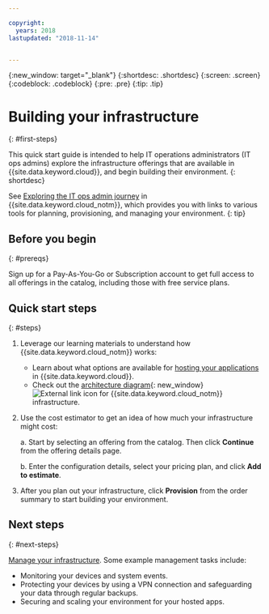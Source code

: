 ```yaml
---

copyright:
  years: 2018
lastupdated: "2018-11-14"


---
```

{:new_window: target="_blank"}
{:shortdesc: .shortdesc}
{:screen: .screen}
{:codeblock: .codeblock}
{:pre: .pre}
{:tip: .tip}

# Building your infrastructure
{: #first-steps}

This quick start guide is intended to help IT operations administrators (IT ops admins) explore the infrastructure offerings that are available in {{site.data.keyword.cloud}}, and begin building their environment.
{: shortdesc}

See [Exploring the IT ops admin journey](/docs/overview/it-ops-journey.html) in {{site.data.keyword.cloud_notm}}, which provides you with links to various tools for planning, provisioning, and managing your environment.
{: tip}

## Before you begin
{: #prereqs}

Sign up for a Pay-As-You-Go or Subscription account to get full access to all offerings in the catalog, including those with free service plans. 

## Quick start steps
{: #steps}

1. Leverage our learning materials to understand how {{site.data.keyword.cloud_notm}} works:
    * Learn about what options are available for [hosting your applications](/docs/overview/ibm-cloud-platform.html#choose-compute) in {{site.data.keyword.cloud}}.
    * Check out the [architecture diagram](https://www.ibm.com/cloud/garage/architectures/infrastructure){: new_window} ![External link icon](../icons/launch-glyph.svg) for {{site.data.keyword.cloud_notm}} infrastructure. 
2. Use the cost estimator to get an idea of how much your infrastructure might cost:

    a. Start by selecting an offering from the catalog. Then click **Continue** from the offering details page.
    
    b. Enter the configuration details, select your pricing plan, and click **Add to estimate**. 
3. After you plan out your infrastructure, click **Provision** from the order summary to start building your environment. 

## Next steps
{: #next-steps}

[Manage your infrastructure](/docs/overview/it-ops-journey.html). Some example management tasks include: 

  * Monitoring your devices and system events.
  * Protecting your devices by using a VPN connection and safeguarding your data through regular backups. 
  * Securing and scaling your environment for your hosted apps. 

